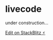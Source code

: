 # livecode

under construction...

[Edit on StackBlitz ⚡️](https://stackblitz.com/edit/vitejs-vite-dz6xvr)
